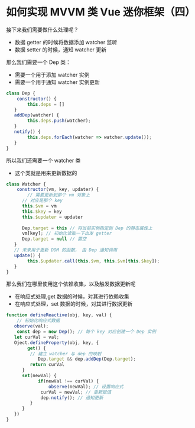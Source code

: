 # 如何实现 MVVM 类 Vue 迷你框架（四）


接下来我们需要做什么处理呢？
- 数据 getter 的时候将数据添加 watcher 监听
- 数据 setter 的时候，通知 watcher 更新

那么我们需要一个 Dep 类：
- 需要一个用于添加 watcher 实例
- 需要一个用于通知 watcher 实例更新

```js
class Dep {
	constructor() {
   		this.deps = [] 
   }
   addDep(watcher) {
   		this.deps.push(watcher);
   }
   notify() {
   		this.deps.forEach(watcher => watcher.update());
   }
}
```
所以我们还需要一个 watcher 类

- 这个类就是用来更新数据的

```js
class Watcher {
	constructor(vm, key, updater) {
   		// 需要更新到那个 vm 对象上
      // 对应是那个 key
      this.$vm = vm
      this.$key = key
      this.$updater = updater
      
      Dep.target = this // 将当前实例指定到 Dep 的静态属性上
      vm[key]; // 初始化读取一下出发 getter
      Dep.target = null // 置空
   }
   // 未来用于更新 DOM 的函数， 由 Dep 通知调用
   update() {
   		this.$updater.call(this.$vm, this.$vm[this.$key]);
   }
}
```

那么我们在哪里使用这个依赖收集，以及触发数据更新呢
- 在响应式处理,get 数据的时候，对其进行依赖收集
- 在响应式处理，set 数据的时候，对其进行数据更新

```js
function defineReactive(obj, key, val) {
	// 初始化响应式数据
   observe(val);
	const dep = new Dep(); // 每个 key 对应创建一个 Dep 实例
   let curVal = val;
   Oject.defineProperty(obj, key, {
   		get() {
         // 建立 watcher 与 dep 的映射
      		Dep.target && dep.addDep(Dep.target);   
         return curVal
      }
      set(newVal) {
      		if(newVal !== curVal) {
         		observe(newVal); // 设置响应式
             curVal = newVal; // 重新赋值
             dep.notify(); // 通知更新
         }
      }
   })
}
```

